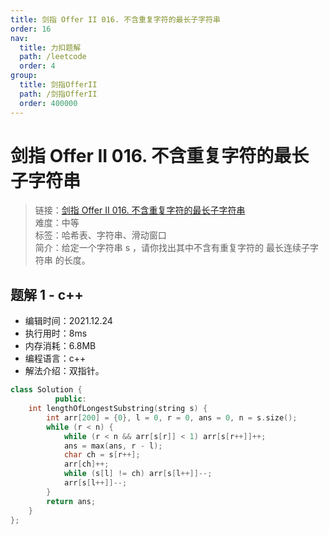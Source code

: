 ```yaml
---
title: 剑指 Offer II 016. 不含重复字符的最长子字符串
order: 16
nav:
  title: 力扣题解
  path: /leetcode
  order: 4
group:
  title: 剑指OfferII
  path: /剑指OfferII
  order: 400000
---
```


# 剑指 Offer II 016. 不含重复字符的最长子字符串

> 链接：[剑指 Offer II 016. 不含重复字符的最长子字符串](https://leetcode-cn.com/problems/wtcaE1/)  
> 难度：中等  
> 标签：哈希表、字符串、滑动窗口  
> 简介：给定一个字符串 s ，请你找出其中不含有重复字符的 最长连续子字符串 的长度。

## 题解 1 - c++

- 编辑时间：2021.12.24
- 执行用时：8ms
- 内存消耗：6.8MB
- 编程语言：c++
- 解法介绍：双指针。

```c++
class Solution {
          public:
    int lengthOfLongestSubstring(string s) {
        int arr[200] = {0}, l = 0, r = 0, ans = 0, n = s.size();
        while (r < n) {
            while (r < n && arr[s[r]] < 1) arr[s[r++]]++;
            ans = max(ans, r - l);
            char ch = s[r++];
            arr[ch]++;
            while (s[l] != ch) arr[s[l++]]--;
            arr[s[l++]]--;
        }
        return ans;
    }
};
```
